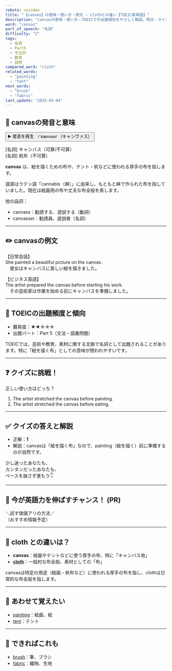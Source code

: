 ```yaml
---
robots: noindex
title: "【canvas】の意味・使い方・例文 ― clothとの違い【TOEIC英単語】"
description: "canvasの意味・使い方・TOEICでの出題傾向をやさしく解説。例文・クイズ付きでclothとの違いもわかりやすく学べます。"
word: "canvas"
part_of_speech: "名詞"
difficulty: "2"
tags:
  - 名詞
  - Part5
  - 中立的
  - 教育
  - 説明
compared_word: "cloth"
related_words:
  - "painting"
  - "tent"
next_words:
  - "brush"
  - "fabric"
last_update: "2025-05-04"
---
```


## 🔰 canvasの発音と意味

<button class="play-audio" onclick="playTTS('canvas')">
  <span class="play-audio-main">
    ▶️ 発音を再生　/ˈkænvəs/
  </span>
  <span class="play-audio-sub">
    （キャンヴァス）
  </span>
</button>

[名詞] キャンバス（可算/不可算）  
[名詞] 帆布（不可算）

**canvas** は、絵を描くための布や、テント・帆などに使われる厚手の布を指します。

語源はラテン語「cannabis（麻）」に由来し、もともと麻で作られた布を指していました。現在は絵画用の布や丈夫な布全般を表します。

他の品詞：  
- canvass：勧誘する、遊説する（動詞）
- canvasser：勧誘員、遊説者（名詞）

---

## ✏️ canvasの例文

【日常会話】  
She painted a beautiful picture on the canvas.  
　彼女はキャンバスに美しい絵を描きました。

【ビジネス英語】  
The artist prepared the canvas before starting his work.  
　その芸術家は作業を始める前にキャンバスを準備しました。

---

## 🎯 TOEICの出題頻度と傾向

- 難易度：★★☆☆☆
- 出題パート：Part 5（文法・語彙問題）

TOEICでは、芸術や教育、素材に関する文脈で名詞として出題されることがあります。特に「絵を描く布」としての意味が問われやすいです。

---

## ❓ クイズに挑戦！

正しい使い方はどっち？

1. The artist stretched the canvas before painting.  
2. The artist stretched the canvas before eating.

---

## ✅ クイズの答えと解説

- 正解：**1**
- 解説：canvasは「絵を描く布」なので、painting（絵を描く）前に準備するのが自然です。

少し迷ったあなたも、  
カンタンだったあなたも、  
ペースを崩さず進もう👇️

---

## 🚀 今が英語力を伸ばすチャンス！ (PR)

<div class="info-center">
＼試す価値アリの方法／<br>  
（おすすめ情報予定）
</div>

---

## 🤔  cloth との違いは？

- **canvas**：絵画やテントなどに使う厚手の布、特に「キャンバス地」
- **[cloth](/word/cloth)**：一般的な布全般、素材としての「布」

canvasは特定の用途（絵画・帆布など）に使われる厚手の布を指し、clothは日常的な布全般を指します。

---

## 🧩 あわせて覚えたい

- [painting](/word/painting)：絵画、絵
- [tent](/word/tent)：テント

---

## 📖 できればこれも

- [brush](/word/brush)：筆、ブラシ
- [fabric](/word/fabric)：織物、生地

<!-- cvid: aid18_bid19 -->
